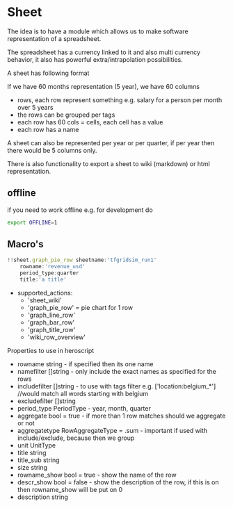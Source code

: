 # Sheet 

The idea is to have a module which allows us to make software representation of a spreadsheet.

The spreadsheet has a currency linked to it and also multi currency behavior, it also has powerful extra/intrapolation possibilities.

A sheet has following format

If we have 60 months representation (5 year), we have 60 columns

- rows, each row represent something e.g. salary for a person per month over 5 years
- the rows can be grouped per tags
- each row has 60 cols = cells, each cell has a value
- each row has a name

A sheet can also be represented per year or per quarter, if per year then there would be 5 columns only.

There is also functionality to export a sheet to wiki (markdown) or html representation.

## offline

if you need to work offline e.g. for development do

```bash
export OFFLINE=1
```

## Macro's



```js
!!sheet.graph_pie_row sheetname:'tfgridsim_run1' 
    rowname:'revenue_usd'
    period_type:quarter 
    title:'a title'
```

- supported_actions:
  - 'sheet_wiki'
  - 'graph_pie_row' = pie chart for 1 row
  - 'graph_line_row'
  - 'graph_bar_row'
  - 'graph_title_row'
  - 'wiki_row_overview'


Properties to use in heroscript

- rowname       string   - if specified then its one name
- namefilter    []string - only include the exact names as specified for the rows
- includefilter []string - to use with tags filter e.g. ['location:belgium_*'] //would match all words starting with belgium
- excludefilter []string
- period_type   PeriodType       - year, month, quarter
- aggregate     bool = true - if more than 1 row matches should we aggregate or not
- aggregatetype RowAggregateType = .sum - important if used with include/exclude, because then we group
- unit          UnitType
- title         string
- title_sub     string
- size          string
- rowname_show  bool = true - show the name of the row
- descr_show    bool = false - show the description of the row, if this is on then rowname_show will be put on 0
- description   string	
